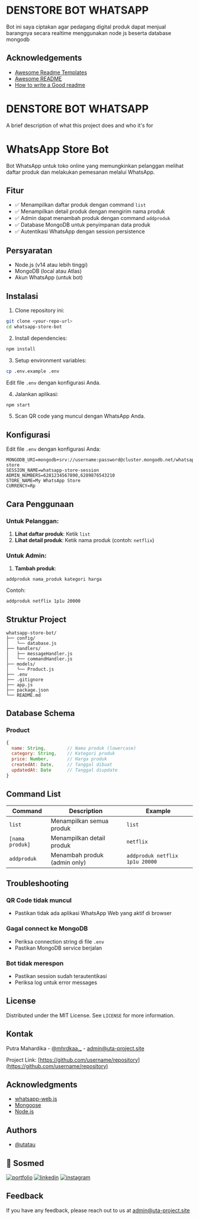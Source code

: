 
# DENSTORE BOT WHATSAPP

Bot ini saya ciptakan agar pedagang digital produk dapat menjual barangnya secara realtime menggunakan node js beserta database mongodb


## Acknowledgements

 - [Awesome Readme Templates](https://awesomeopensource.com/project/elangosundar/awesome-README-templates)
 - [Awesome README](https://github.com/matiassingers/awesome-readme)
 - [How to write a Good readme](https://bulldogjob.com/news/449-how-to-write-a-good-readme-for-your-github-project)


# DENSTORE BOT WHATSAPP

A brief description of what this project does and who it's for

# WhatsApp Store Bot

Bot WhatsApp untuk toko online yang memungkinkan pelanggan melihat daftar produk dan melakukan pemesanan melalui WhatsApp.

## Fitur

- ✅ Menampilkan daftar produk dengan command `list`
- ✅ Menampilkan detail produk dengan mengirim nama produk
- ✅ Admin dapat menambah produk dengan command `addproduk`
- ✅ Database MongoDB untuk penyimpanan data produk
- ✅ Autentikasi WhatsApp dengan session persistence

## Persyaratan

- Node.js (v14 atau lebih tinggi)
- MongoDB (local atau Atlas)
- Akun WhatsApp (untuk bot)

## Instalasi

1. Clone repository ini:
```bash
git clone <your-repo-url>
cd whatsapp-store-bot
```

2. Install dependencies:
```bash
npm install
```

3. Setup environment variables:
```bash
cp .env.example .env
```
Edit file `.env` dengan konfigurasi Anda.

4. Jalankan aplikasi:
```bash
npm start
```

5. Scan QR code yang muncul dengan WhatsApp Anda.

## Konfigurasi

Edit file `.env` dengan konfigurasi Anda:

```env
MONGODB_URI=mongodb+srv://username:password@cluster.mongodb.net/whatsapp-store
SESSION_NAME=whatsapp-store-session
ADMIN_NUMBERS=6281234567890,6289876543210
STORE_NAME=My WhatsApp Store
CURRENCY=Rp
```

## Cara Penggunaan

### Untuk Pelanggan:

1. **Lihat daftar produk**: Ketik `list`
2. **Lihat detail produk**: Ketik nama produk (contoh: `netflix`)

### Untuk Admin:

1. **Tambah produk**: 
```
addproduk nama_produk kategori harga
```
Contoh: 
```
addproduk netflix 1p1u 20000
```

## Struktur Project

```
whatsapp-store-bot/
├── config/
│   └── database.js
├── handlers/
│   ├── messageHandler.js
│   └── commandHandler.js
├── models/
│   └── Product.js
├── .env
├── .gitignore
├── app.js
├── package.json
└── README.md
```

## Database Schema

### Product
```javascript
{
  name: String,        // Nama produk (lowercase)
  category: String,    // Kategori produk
  price: Number,       // Harga produk
  createdAt: Date,     // Tanggal dibuat
  updatedAt: Date      // Tanggal diupdate
}
```

## Command List

| Command | Description | Example |
|---------|-------------|---------|
| `list` | Menampilkan semua produk | `list` |
| `[nama produk]` | Menampilkan detail produk | `netflix` |
| `addproduk` | Menambah produk (admin only) | `addproduk netflix 1p1u 20000` |

## Troubleshooting

### QR Code tidak muncul
- Pastikan tidak ada aplikasi WhatsApp Web yang aktif di browser

### Gagal connect ke MongoDB
- Periksa connection string di file `.env`
- Pastikan MongoDB service berjalan

### Bot tidak merespon
- Pastikan session sudah terautentikasi
- Periksa log untuk error messages

## License

Distributed under the MIT License. See `LICENSE` for more information.

## Kontak

Putra Mahardika - [@mhrdkaa._](https://instagram.com/mhrdkaa._) - admin@uta-project.site

Project Link: [https://github.com/username/repository](https://github.com/username/repository)

## Acknowledgments

- [whatsapp-web.js](https://github.com/pedroslopez/whatsapp-web.js)
- [Mongoose](https://mongoosejs.com/)
- [Node.js](https://nodejs.org/)


## Authors

- [@utatau](https://www.github.com/utatau)


## 🔗 Sosmed
[![portfolio](https://img.shields.io/badge/my_portfolio-000?style=for-the-badge&logo=ko-fi&logoColor=white)](https://portfolio.uta-project.com/)
[![linkedin](https://img.shields.io/badge/x-0A66C2?style=for-the-badge&logo=X&logoColor=white)](https://www.linkedin.com/)
[![instagram](https://img.shields.io/badge/instagram-1DA1F2?style=for-the-badge&logo=instagram&logoColor=red)](https://instagram.com/mhrdkaa._)


## Feedback

If you have any feedback, please reach out to us at admin@uta-project.site

